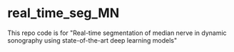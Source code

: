 # real_time_seg_MN
This repo code is for "Real-time segmentation of median nerve in dynamic sonography using state-of-the-art deep learning models"
